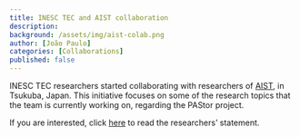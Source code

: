 ```yaml
---
title: INESC TEC and AIST collaboration
description:
background: /assets/img/aist-colab.png
author: [João Paulo]
categories: [Collaborations]
published: false
---
```


INESC TEC researchers started collaborating with researchers of [AIST](https://www.aist.go.jp/index_en.html), in Tsukuba, Japan. This initiative focuses on some of the research topics that the team is currently working on, regarding the PAStor project.

If you are interested, click [here](https://bip.inesctec.pt/en/opiniao/working-in-japan-from-home/) to read the researchers’ statement.
